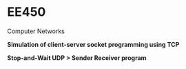 # EE450
Computer Networks

**Simulation of client-server socket programming using TCP**


**Stop-and-Wait UDP > Sender Receiver program**

